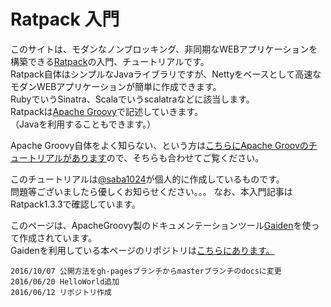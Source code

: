 # Ratpack 入門

このサイトは、モダンなノンブロッキング、非同期なWEBアプリケーションを構築できる[Ratpack](https://ratpack.io/)の入門、チュートリアルです。  
Ratpack自体はシンプルなJavaライブラリですが、Nettyをベースとして高速なモダンWEBアプリケーションが簡単に作成できます。  
RubyでいうSinatra、Scalaでいうscalatraなどに該当します。  
Ratpackは[Apache Groovy](http://www.groovy-lang.org/)で記述していきます。  
（Javaを利用することもできます。）

Apache Groovy自体をよく知らない、という方は[こちらにApache Groovのチュートリアルがあります](http://koji-k.github.io/groovy-tutorial/)ので、そちらも合わせてご覧ください。

このチュートリアルは[@saba1024](https://twitter.com/saba1024)が個人的に作成しているものです。  
問題等ございましたら優しくお知らせください。。。
なお、本入門記事はRatpack1.3.3で確認しています。  

このページは、ApacheGroovy製のドキュメンテーションツール[Gaiden](https://github.com/kobo/gaiden)を使って作成されています。  
Gaidenを利用している本ページのリポジトリは[こちらにあります。](https://github.com/koji-k/ratpack-tutorial)




```
2016/10/07 公開方法をgh-pagesブランチからmasterブランチのdocsに変更
2016/06/20 HelloWorld追加
2016/06/12 リポジトリ作成
```